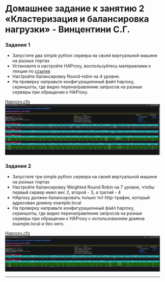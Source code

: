 # Домашнее задание к занятию 2 «Кластеризация и балансировка нагрузки» - Винцентини С.Г.


### Задание 1
- Запустите два simple python сервера на своей виртуальной машине на разных портах
- Установите и настройте HAProxy, воспользуйтесь материалами к лекции по [ссылке](2/)
- Настройте балансировку Round-robin на 4 уровне.
- На проверку направьте конфигурационный файл haproxy, скриншоты, где видно перенаправление запросов на разные серверы при обращении к HAProxy.
  
[Haproxy.cfg](https://github.com/w1ncez/myfirstrepo/blob/main/homeworks/highavaliability/haproxy/1/haproxy.cfg)
![Stats1](https://github.com/w1ncez/myfirstrepo/blob/main/homeworks/highavaliability/haproxy/stats1.jpg?raw=true)

### Задание 2
- Запустите три simple python сервера на своей виртуальной машине на разных портах
- Настройте балансировку Weighted Round Robin на 7 уровне, чтобы первый сервер имел вес 2, второй - 3, а третий - 4
- HAproxy должен балансировать только тот http-трафик, который адресован домену example.local
- На проверку направьте конфигурационный файл haproxy, скриншоты, где видно перенаправление запросов на разные серверы при обращении к HAProxy c использованием домена example.local и без него.

[Haproxy.cfg](https://github.com/w1ncez/myfirstrepo/blob/main/homeworks/highavaliability/haproxy/2/haproxy.cfg)
![Stats2](https://github.com/w1ncez/myfirstrepo/blob/main/homeworks/highavaliability/haproxy/stats2.jpg?raw=true)

---
